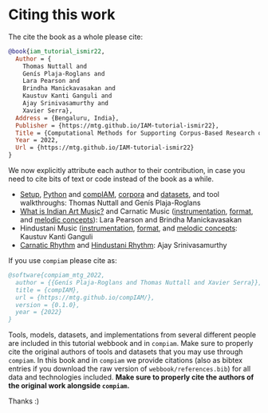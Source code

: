 # Citing this work
The cite the book as a whole please cite:
```bibtex
@book{iam_tutorial_ismir22,
  Author = {
    Thomas Nuttall and 
    Genís Plaja-Roglans and 
    Lara Pearson and 
    Brindha Manickavasakan and 
    Kaustuv Kanti Ganguli and 
    Ajay Srinivasamurthy and 
    Xavier Serra},
  Address = {Bengaluru, India},
  Publisher = {https://mtg.github.io/IAM-tutorial-ismir22},
  Title = {Computational Methods for Supporting Corpus-Based Research on Indian Art Music},
  Year = 2022,
  Url = {https://mtg.github.io/IAM-tutorial-ismir22}
}
```

We now explicitly attribute each author to their contribution, in case you need to cite bits of text or code instead of the book as a while.
* [Setup](welcome-setup), [Python](python) and [compIAM](compiam), [corpora](corpora) and [datasets](datasets), and tool walkthroughs: Thomas Nuttall and Genís Plaja-Roglans
* [What is Indian Art Music?](indian-art-music) and Carnatic Music ([instrumentation](carnatic-instrumentation), [format](carnatic-formats), and [melodic concepts](carnatic-melodic-concepts)): Lara Pearson and Brindha Manickavasakan
* Hindustani Music ([instrumentation](hindustani-instrumentation), [format](hindustani-formats), and [melodic concepts](hindustani-melodic-concepts): Kaustuv Kanti Ganguli
* [Carnatic Rhythm](carnatic-rhythm) and [Hindustani Rhythm](hindustani-rhythm): Ajay Srinivasamurthy

If you use `compiam` please cite as:
```bibtex
@software{compiam_mtg_2022,
  author = {{Genís Plaja-Roglans and Thomas Nuttall and Xavier Serra}},
  title = {compIAM},
  url = {https://mtg.github.io/compIAM/},
  version = {0.1.0},
  year = {2022}
}
```

Tools, models, datasets, and implementations from several different people are included in this tutorial webbook and in `compiam`. Make sure to properly cite the original authors of tools and datasets that you may use through `compiam`. In this book and in `compiam` we provide citations (also as bibtex entries if you download the raw version of ``webbook/references.bib``) for all data and technologies included. **Make sure to properly cite the authors of the original work alongside `compiam`.**

Thanks :)